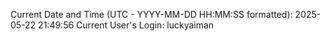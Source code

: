 Current Date and Time (UTC - YYYY-MM-DD HH:MM:SS formatted): 2025-05-22 21:49:56
Current User's Login: luckyaiman
